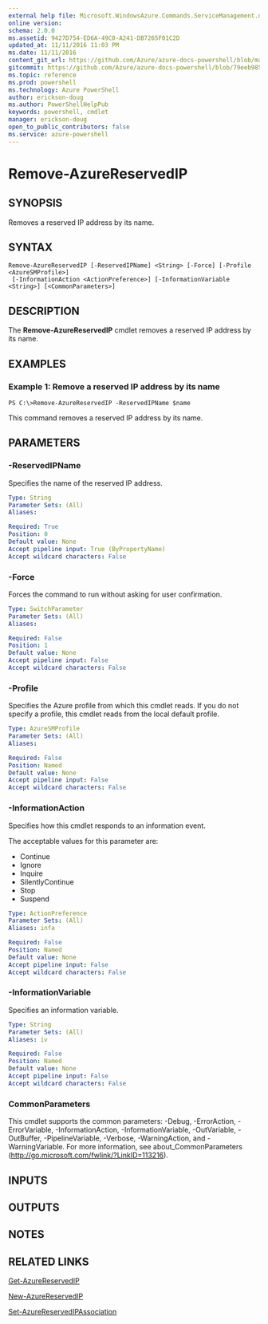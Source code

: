 ```yaml
---
external help file: Microsoft.WindowsAzure.Commands.ServiceManagement.dll-Help.xml
online version: 
schema: 2.0.0
ms.assetid: 9427D754-ED6A-49C0-A241-DB7265F01C2D
updated_at: 11/11/2016 11:03 PM
ms.date: 11/11/2016
content_git_url: https://github.com/Azure/azure-docs-powershell/blob/master/azureps-cmdlets-docs/ServiceManagement/Azure.Service/v2.1.0/Remove-AzureReservedIP.md
gitcommit: https://github.com/Azure/azure-docs-powershell/blob/79eeb985ea480979357fb4695832a0c3d29a48bf/azureps-cmdlets-docs/ServiceManagement/Azure.Service/v2.1.0/Remove-AzureReservedIP.md
ms.topic: reference
ms.prod: powershell
ms.technology: Azure PowerShell
author: erickson-doug
ms.author: PowerShellHelpPub
keywords: powershell, cmdlet
manager: erickson-doug
open_to_public_contributors: false
ms.service: azure-powershell
---
```


# Remove-AzureReservedIP

## SYNOPSIS
Removes a reserved IP address by its name.

## SYNTAX

```
Remove-AzureReservedIP [-ReservedIPName] <String> [-Force] [-Profile <AzureSMProfile>]
 [-InformationAction <ActionPreference>] [-InformationVariable <String>] [<CommonParameters>]
```

## DESCRIPTION
The **Remove-AzureReservedIP** cmdlet removes a reserved IP address by its name.

## EXAMPLES

### Example 1: Remove a reserved IP address by its name
```
PS C:\>Remove-AzureReservedIP -ReservedIPName $name
```

This command removes a reserved IP address by its name.

## PARAMETERS

### -ReservedIPName
Specifies the name of the reserved IP address.

```yaml
Type: String
Parameter Sets: (All)
Aliases: 

Required: True
Position: 0
Default value: None
Accept pipeline input: True (ByPropertyName)
Accept wildcard characters: False
```

### -Force
Forces the command to run without asking for user confirmation.

```yaml
Type: SwitchParameter
Parameter Sets: (All)
Aliases: 

Required: False
Position: 1
Default value: None
Accept pipeline input: False
Accept wildcard characters: False
```

### -Profile
Specifies the Azure profile from which this cmdlet reads.
If you do not specify a profile, this cmdlet reads from the local default profile.

```yaml
Type: AzureSMProfile
Parameter Sets: (All)
Aliases: 

Required: False
Position: Named
Default value: None
Accept pipeline input: False
Accept wildcard characters: False
```

### -InformationAction
Specifies how this cmdlet responds to an information event.

The acceptable values for this parameter are:

- Continue
- Ignore
- Inquire
- SilentlyContinue
- Stop
- Suspend

```yaml
Type: ActionPreference
Parameter Sets: (All)
Aliases: infa

Required: False
Position: Named
Default value: None
Accept pipeline input: False
Accept wildcard characters: False
```

### -InformationVariable
Specifies an information variable.

```yaml
Type: String
Parameter Sets: (All)
Aliases: iv

Required: False
Position: Named
Default value: None
Accept pipeline input: False
Accept wildcard characters: False
```

### CommonParameters
This cmdlet supports the common parameters: -Debug, -ErrorAction, -ErrorVariable, -InformationAction, -InformationVariable, -OutVariable, -OutBuffer, -PipelineVariable, -Verbose, -WarningAction, and -WarningVariable. For more information, see about_CommonParameters (http://go.microsoft.com/fwlink/?LinkID=113216).

## INPUTS

## OUTPUTS

## NOTES

## RELATED LINKS

[Get-AzureReservedIP](xref:ServiceManagement/Azure.Service/v2.1.0/Get-AzureReservedIP.md)

[New-AzureReservedIP](xref:ServiceManagement/Azure.Service/v2.1.0/New-AzureReservedIP.md)

[Set-AzureReservedIPAssociation](xref:ServiceManagement/Azure.Service/v2.1.0/Set-AzureReservedIPAssociation.md)


